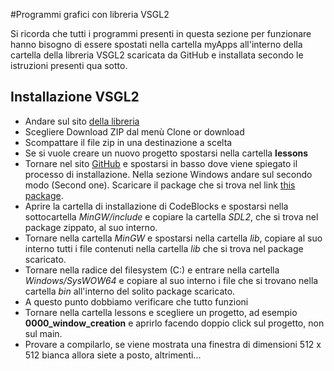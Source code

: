 #Programmi grafici con libreria VSGL2

Si ricorda che tutti i programmi presenti in  questa sezione per funzionare hanno bisogno di essere spostati nella cartella myApps all'interno della cartella della libreria VSGL2 scaricata da GitHub e installata secondo le istruzioni presenti qua sotto.

## Installazione VSGL2
* Andare sul sito [della libreria](https://github.com/alessandro-bugatti/vsgl2)
* Scegliere Download ZIP dal menù Clone or download
* Scompattare il file zip in una destinazione a scelta
* Se si vuole creare un nuovo progetto spostarsi nella cartella **lessons**
* Tornare nel sito [GitHub](https://github.com/alessandro-bugatti/vsgl2) e spostarsi in basso dove viene spiegato il processo di installazione. Nella sezione Windows andare sul secondo modo (Second one). Scaricare il package che si trova nel link [this package](http://www.imparando.net/software/SDL_package.zip).
* Aprire la cartella di installazione di CodeBlocks e spostarsi nella sottocartella *MinGW/include* e copiare la cartella *SDL2*, che si trova nel package zippato, al suo interno.
* Tornare nella cartella *MinGW* e spostarsi nella cartella *lib*, copiare al suo interno tutti i file contenuti nella cartella *lib* che si trova nel package scaricato.
* Tornare nella radice del filesystem (C:) e entrare nella cartella *Windows/SysWOW64* e copiare al suo interno i file che si trovano nella cartella *bin* all'interno del solito package scaricato.
* A questo punto dobbiamo verificare che tutto funzioni
* Tornare nella cartella lessons e scegliere un progetto, ad esempio **0000_window_creation** e aprirlo facendo doppio click sul progetto, non sul main.
* Provare a compilarlo, se viene mostrata una finestra di dimensioni 512 x 512 bianca allora siete a posto, altrimenti...